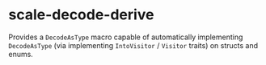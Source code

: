 # scale-decode-derive

Provides a `DecodeAsType` macro capable of automatically implementing `DecodeAsType` (via implementing `IntoVisitor` / `Visitor` traits) on structs and enums.